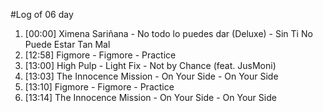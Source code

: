 #Log of 06 day

1. [00:00] Ximena Sariñana - No todo lo puedes dar (Deluxe) - Sin Ti No Puede Estar Tan Mal
1. [12:58] Figmore - Figmore - Practice
1. [13:00] High Pulp - Light Fix - Not by Chance (feat. JusMoni)
1. [13:03] The Innocence Mission - On Your Side - On Your Side
1. [13:10] Figmore - Figmore - Practice
1. [13:14] The Innocence Mission - On Your Side - On Your Side
